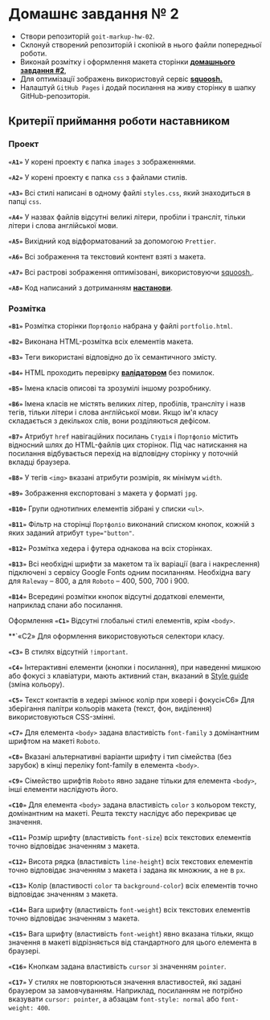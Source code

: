 # Домашнє завдання № 2

- Створи репозиторій `goit-markup-hw-02`.
- Склонуй створений репозиторій і скопіюй в нього файли попередньої роботи.
- Виконай розмітку і оформлення макета сторінки
  [**домашнього завдання #2**](<https://www.figma.com/file/B1m2uk25m1eAgroESAuM2g/Web-Studio-(Version-3.0)?node-id=296708%3A626>),
- Для оптимізації зображень використовуй сервіс [**squoosh.**](<https://squoosh.app/>)
- Налаштуй `GitHub Pages` і додай посилання на живу сторінку в шапку GitHub-репозиторія.
  
## Критерії приймання роботи наставником

### Проект

**`«A1»`** У корені проекту є папка `images` з зображеннями.

**`«A2»`** У корені проекту є папка `css` з файлами стилів.

**`«A3»`** Всі стилі написані в одному файлі `styles.css`, який знаходиться в папці `css`.

**`«A4»`** У назвах файлів відсутні великі літери, пробіли і трансліт, тільки літери і слова англійської мови.

**`«A5»`** Вихідний код відформатований за допомогою `Prettier`.

**`«A6»`** Всі зображення та текстовий контент взяті з макета.

**`«A7»`** Всі растрові зображення оптимізовані, використовуючи [squoosh.](<https://squoosh.app/>).

**`«A8»`** Код написаний з дотриманням [**настанови**](<https://codeguide.co/>).

### Розмітка
**`«B1»`** Розмітка сторінки `Портфоліо` набрана у файлі `portfolio.html`.

**`«B2»`** Виконана HTML-розмітка всіх елементів макета.

**`«B3»`** Теги використані відповідно до їх семантичного змісту.

**`«B4»`** HTML проходить перевірку [**валідатором**](<https://validator.w3.org/nu/#textarea>) без помилок.

**`«B5»`** Імена класів описові та зрозумілі іншому розробнику.

**`«B6»`** Імена класів не містять великих літер, пробілів, трансліту і назв тегів, тільки літери і слова англійської мови. Якщо ім'я класу складається з декількох слів, вони розділяються дефісом.

**`«B7»`** Атрибут `href` навігаційних посилань `Студія` і `Портфоліо` містить відносний шлях до HTML-файлів цих сторінок. Під час натискання на посилання відбувається перехід на відповідну сторінку у поточній вкладці браузера.

**`«B8»`** У тегів `<img>` вказані атрибути розмірів, як мінімум `width`.

**`«B9»`** Зображення експортовані з макета у форматі `jpg`.

**`«B10»`** Групи однотипних елементів зібрані у списки `<ul>`.

**`«B11»`** Фільтр на сторінці `Портфоліо` виконаний списком кнопок, кожній з яких заданий атрибут `type="button"`.

**`«B12»`** Розмітка хедера і футера однакова на всіх сторінках.

**`«B13»`** Всі необхідні шрифти за макетом та їх варіації (вага і накреслення) підключені з сервісу Google Fonts одним посиланням. Необхідна вагу для `Raleway` – 800, а для `Roboto` – 400, 500, 700 і 900.

**`«B14»`** Всередині розмітки кнопок відсутні додаткові елементи, наприклад спани або посилання.

Оформлення
**`«C1»`** Відсутні глобальні стилі елементів, крім `<body>`.

**`«C2» Для оформлення використовуються селектори класу.

**`«C3»`** В стилях відсутній `!important`.

**`«C4»`** Інтерактивні елементи (кнопки і посилання), при наведенні мишкою або фокусі з клавіатури, мають активний стан, вказаний в [Style guide](<https://www.figma.com/file/B1m2uk25m1eAgroESAuM2g/Web-Studio-(Version-3.0)?node-id=296641%3A536>) (зміна кольору).

**`«С5»`** Текст контактів в хедері змінює колір при ховері і фокусі«C6» Для зберігання палітри кольорів макета (текст, фон, виділення) використовуються CSS-змінні.

**`«С7»`** Для елемента `<body>` задана властивість `font-family` з домінантним шрифтом на макеті `Roboto`.

**`«С8»`** Вказані альтернативні варіанти шрифту і тип сімейства (без зарубок) в кінці переліку font-family в елемента `<body>`.

**`«С9»`** Сімейство шрифтів `Roboto` явно задане тільки для елемента `<body>`, інші елементи наслідують його.

**`«С10»`** Для елемента `<body>` задана властивість `color` з кольором тексту, домінантним на макеті. Решта тексту наслідує або перекриває це значення.

**`«С11»`** Розмір шрифту (властивість `font-size`) всіх текстових елементів точно відповідає значенням з макета.

**`«С12»`** Висота рядка (властивість `line-height`) всіх текстових елементів точно відповідає значенням з макета і задана як множник, а не в `px`.

**`«С13»`** Колір (властивості `color` та `background-color`) всіх елементів точно відповідає значенням з макета.

**`«С14»`** Вага шрифту (властивість `font-weight`) всіх текстових елементів точно відповідає значенням з макета.

**`«С15»`** Вага шрифту (властивість `font-weight`) явно вказана тільки, якщо значення в макеті відрізняється від стандартного для цього елемента в браузері.

**`«С16»`** Кнопкам задана властивість `cursor` зі значенням `pointer`.

**`«С17»`** У стилях не повторюються значення властивостей, які задані браузером за замовчуванням. Наприклад, посиланням не потрібно вказувати `cursor: pointer`, а абзацам `font-style: normal` або `font-weight: 400`.

